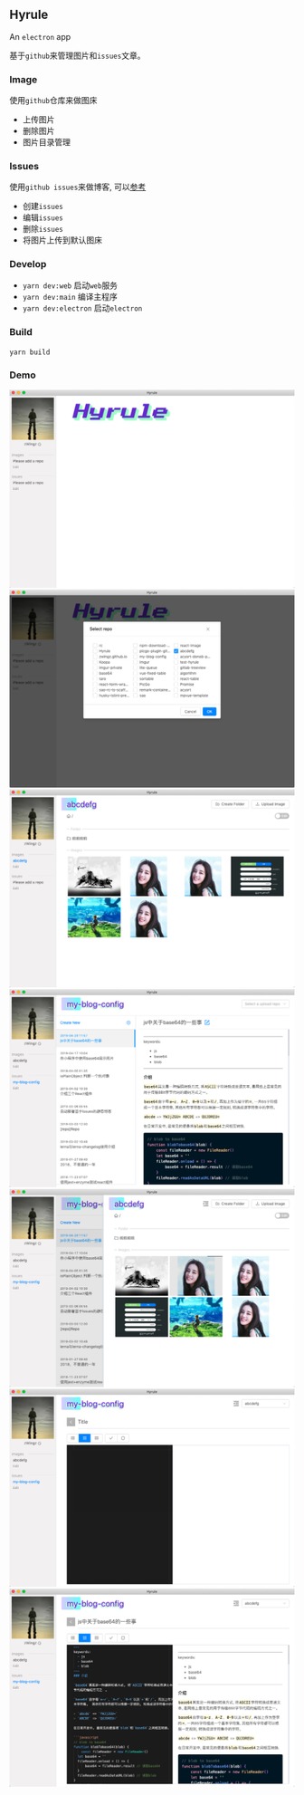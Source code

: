 ## Hyrule

An `electron` app

基于`github`来管理图片和`issues`文章。

### Image

使用`github`仓库来做图床

- 上传图片
- 删除图片
- 图片目录管理

### Issues

使用`github issues`来做博客, 可以[参考](https://zwing.site/posts/417715171.html)

- 创建`issues`
- 编辑`issues`
- 删除`issues`
- 将图片上传到默认图床

### Develop

- `yarn dev:web` 启动`web`服务
- `yarn dev:main` 编译主程序
- `yarn dev:electron` 启动`electron`

### Build

`yarn build`

### Demo

![](./example/0.png)
![](./example/1.png)
![](./example/2.png)
![](./example/3.png)
![](./example/4.png)
![](./example/5.png)
![](./example/6.png)

